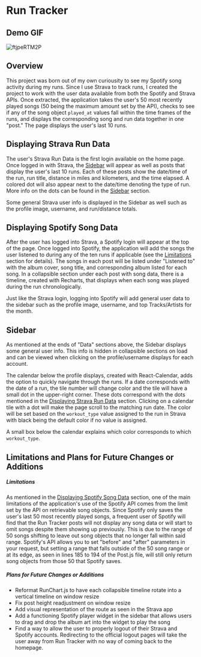 # Run Tracker

## Demo GIF
![ftjpeRTM2P](https://github.com/Vnovnick/run-tracker-ns/assets/97916174/0753914a-1072-4072-81ca-ad397d06cef7)

## Overview

This project was born out of my own curiousity to see my Spotify song activity during my runs. Since I use Strava to track runs, I created the project to work with the user data available from both the Spotify and Strava APIs. Once extracted, the application takes the user's 50 most recently played songs (50 being the maximum amount set by the API), checks to see if any of the song object `played_at` values fall within the time frames of the runs, and displays the corresponding song and run data together in one "post." The page displays the user's last 10 runs.

## Displaying Strava Run Data

The user's Strava Run Data is the first login available on the home page. Once logged in with Strava, the [Sidebar](#sidebar) will appear as well as posts that display the user's last 10 runs. Each of these posts show the date/time of the run, run title, distance in miles and kilometers, and the time elapsed. A colored dot will also appear next to the date/time denoting the type of run. More info on the dots can be found in the [Sidebar](#sidebar) section. 

Some general Strava user info is displayed in the Sidebar as well such as the profile image, username, and run/distance totals.

## Displaying Spotify Song Data 

After the user has logged into Strava, a Spotify login will appear at the top of the page. Once logged into Spotify, the application will add the songs the user listened to during any of the ten runs if applicable (see the [Limitations](#limitations) section for details). The songs in each post will be listed under "Listened to" with the album cover, song title, and corresponding album listed for each song. In a collapsible section under each post with song data, there is a timeline, created with Recharts, that displays when each song was played during the run chronologically. 

Just like the Strava login, logging into Spotify will add general user data to the sidebar such as the profile image, username, and top Tracks/Artists for the month. 

## Sidebar 

As mentioned at the ends of "Data" sections above, the Sidebar displays some general user info. This info is hidden in collapsible sections on load and can be viewed when clicking on the profile/username displays for each account. 

The calendar below the profile displays, created with React-Calendar, adds the option to quickly navigate through the runs. If a date corresponds with the date of a run, the tile number will change color and the tile will have a small dot in the upper-right corner. These dots correspond with the dots mentioned in the [Displaying Strava Run Data](#displaying-strava-run-data) section. Clicking on a calendar tile with a dot will make the page scroll to the matching run date. The color will be set based on the `workout_type` value assigned to the run in Strava with black being the default color if no value is assigned. 

A small box below the calendar explains which color corresponds to which `workout_type`.

## Limitations and Plans for Future Changes or Additions

##### Limitations 

As mentioned in the [Displaying Spotify Song Data](#displaying-spotify-song-data) section, one of the main limitations of the application's use of the Spotify API comes from the limit set by the API on retrievable song objects. Since Spotify only saves the user's last 50 most recently played songs, a frequent user of Spotify will find that the Run Tracker posts will not display any song data or will start to omit songs despite them showing up previously. This is due to the range of 50 songs shifting to leave out song objects that no longer fall within said range. Spotify's API allows you to set "before" and "after" parameters in your request, but setting a range that falls outside of the 50 song range or at its edge, as seen in lines 185 to 194 of the Post.js file, will still only return song objects from those 50 that Spotify saves.

##### Plans for Future Changes or Additions

- Reformat RunChart.js to have each collapsible timeline rotate into a vertical timeline on window resize
- Fix post height readjustment on window resize
- Add visual representation of the route as seen in the Strava app
- Add a functioning Spotify player widget in the sidebar that allows users to drag and drop the album art into the widget to play the song
- Find a way to allow the user to properly logout of their Strava and Spotify accounts. Redirecting to the official logout pages will take the user away from Run Tracker with no way of coming back to the homepage. 
